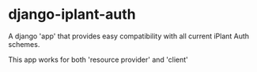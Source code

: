 # django-iplant-auth

A django 'app' that provides easy compatibility with
all current iPlant Auth schemes.

This app works for both 'resource provider' and 'client'
